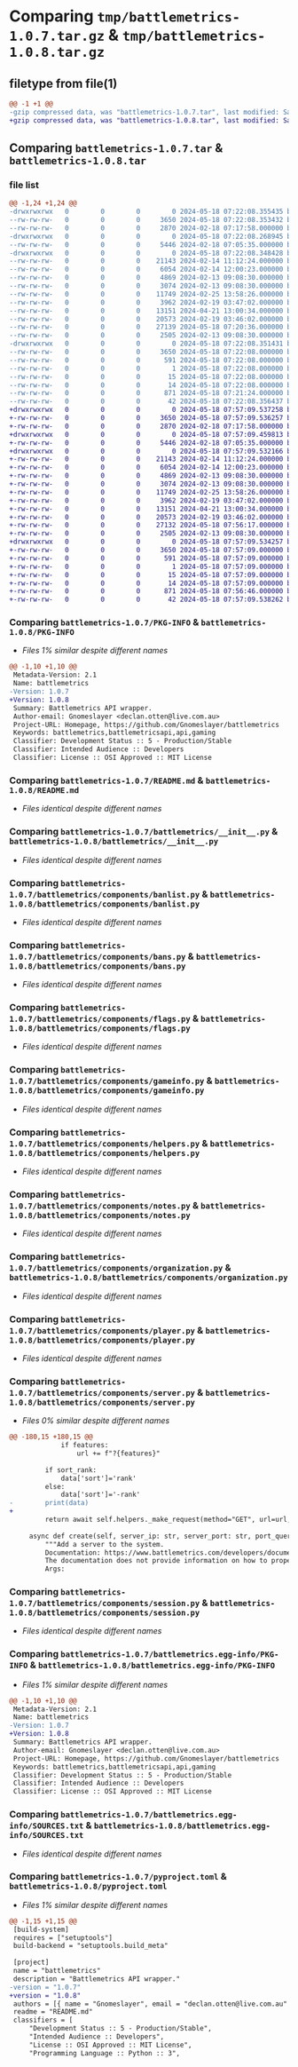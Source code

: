 # Comparing `tmp/battlemetrics-1.0.7.tar.gz` & `tmp/battlemetrics-1.0.8.tar.gz`

## filetype from file(1)

```diff
@@ -1 +1 @@
-gzip compressed data, was "battlemetrics-1.0.7.tar", last modified: Sat May 18 07:22:08 2024, max compression
+gzip compressed data, was "battlemetrics-1.0.8.tar", last modified: Sat May 18 07:57:09 2024, max compression
```

## Comparing `battlemetrics-1.0.7.tar` & `battlemetrics-1.0.8.tar`

### file list

```diff
@@ -1,24 +1,24 @@
-drwxrwxrwx   0        0        0        0 2024-05-18 07:22:08.355435 battlemetrics-1.0.7/
--rw-rw-rw-   0        0        0     3650 2024-05-18 07:22:08.353432 battlemetrics-1.0.7/PKG-INFO
--rw-rw-rw-   0        0        0     2870 2024-02-18 07:17:58.000000 battlemetrics-1.0.7/README.md
-drwxrwxrwx   0        0        0        0 2024-05-18 07:22:08.268945 battlemetrics-1.0.7/battlemetrics/
--rw-rw-rw-   0        0        0     5446 2024-02-18 07:05:35.000000 battlemetrics-1.0.7/battlemetrics/__init__.py
-drwxrwxrwx   0        0        0        0 2024-05-18 07:22:08.348428 battlemetrics-1.0.7/battlemetrics/components/
--rw-rw-rw-   0        0        0    21143 2024-02-14 11:12:24.000000 battlemetrics-1.0.7/battlemetrics/components/banlist.py
--rw-rw-rw-   0        0        0     6054 2024-02-14 12:00:23.000000 battlemetrics-1.0.7/battlemetrics/components/bans.py
--rw-rw-rw-   0        0        0     4869 2024-02-13 09:08:30.000000 battlemetrics-1.0.7/battlemetrics/components/flags.py
--rw-rw-rw-   0        0        0     3074 2024-02-13 09:08:30.000000 battlemetrics-1.0.7/battlemetrics/components/gameinfo.py
--rw-rw-rw-   0        0        0    11749 2024-02-25 13:58:26.000000 battlemetrics-1.0.7/battlemetrics/components/helpers.py
--rw-rw-rw-   0        0        0     3962 2024-02-19 03:47:02.000000 battlemetrics-1.0.7/battlemetrics/components/notes.py
--rw-rw-rw-   0        0        0    13151 2024-04-21 13:00:34.000000 battlemetrics-1.0.7/battlemetrics/components/organization.py
--rw-rw-rw-   0        0        0    20573 2024-02-19 03:46:02.000000 battlemetrics-1.0.7/battlemetrics/components/player.py
--rw-rw-rw-   0        0        0    27139 2024-05-18 07:20:36.000000 battlemetrics-1.0.7/battlemetrics/components/server.py
--rw-rw-rw-   0        0        0     2505 2024-02-13 09:08:30.000000 battlemetrics-1.0.7/battlemetrics/components/session.py
-drwxrwxrwx   0        0        0        0 2024-05-18 07:22:08.351431 battlemetrics-1.0.7/battlemetrics.egg-info/
--rw-rw-rw-   0        0        0     3650 2024-05-18 07:22:08.000000 battlemetrics-1.0.7/battlemetrics.egg-info/PKG-INFO
--rw-rw-rw-   0        0        0      591 2024-05-18 07:22:08.000000 battlemetrics-1.0.7/battlemetrics.egg-info/SOURCES.txt
--rw-rw-rw-   0        0        0        1 2024-05-18 07:22:08.000000 battlemetrics-1.0.7/battlemetrics.egg-info/dependency_links.txt
--rw-rw-rw-   0        0        0       15 2024-05-18 07:22:08.000000 battlemetrics-1.0.7/battlemetrics.egg-info/requires.txt
--rw-rw-rw-   0        0        0       14 2024-05-18 07:22:08.000000 battlemetrics-1.0.7/battlemetrics.egg-info/top_level.txt
--rw-rw-rw-   0        0        0      871 2024-05-18 07:21:24.000000 battlemetrics-1.0.7/pyproject.toml
--rw-rw-rw-   0        0        0       42 2024-05-18 07:22:08.356437 battlemetrics-1.0.7/setup.cfg
+drwxrwxrwx   0        0        0        0 2024-05-18 07:57:09.537258 battlemetrics-1.0.8/
+-rw-rw-rw-   0        0        0     3650 2024-05-18 07:57:09.536257 battlemetrics-1.0.8/PKG-INFO
+-rw-rw-rw-   0        0        0     2870 2024-02-18 07:17:58.000000 battlemetrics-1.0.8/README.md
+drwxrwxrwx   0        0        0        0 2024-05-18 07:57:09.459813 battlemetrics-1.0.8/battlemetrics/
+-rw-rw-rw-   0        0        0     5446 2024-02-18 07:05:35.000000 battlemetrics-1.0.8/battlemetrics/__init__.py
+drwxrwxrwx   0        0        0        0 2024-05-18 07:57:09.532166 battlemetrics-1.0.8/battlemetrics/components/
+-rw-rw-rw-   0        0        0    21143 2024-02-14 11:12:24.000000 battlemetrics-1.0.8/battlemetrics/components/banlist.py
+-rw-rw-rw-   0        0        0     6054 2024-02-14 12:00:23.000000 battlemetrics-1.0.8/battlemetrics/components/bans.py
+-rw-rw-rw-   0        0        0     4869 2024-02-13 09:08:30.000000 battlemetrics-1.0.8/battlemetrics/components/flags.py
+-rw-rw-rw-   0        0        0     3074 2024-02-13 09:08:30.000000 battlemetrics-1.0.8/battlemetrics/components/gameinfo.py
+-rw-rw-rw-   0        0        0    11749 2024-02-25 13:58:26.000000 battlemetrics-1.0.8/battlemetrics/components/helpers.py
+-rw-rw-rw-   0        0        0     3962 2024-02-19 03:47:02.000000 battlemetrics-1.0.8/battlemetrics/components/notes.py
+-rw-rw-rw-   0        0        0    13151 2024-04-21 13:00:34.000000 battlemetrics-1.0.8/battlemetrics/components/organization.py
+-rw-rw-rw-   0        0        0    20573 2024-02-19 03:46:02.000000 battlemetrics-1.0.8/battlemetrics/components/player.py
+-rw-rw-rw-   0        0        0    27132 2024-05-18 07:56:17.000000 battlemetrics-1.0.8/battlemetrics/components/server.py
+-rw-rw-rw-   0        0        0     2505 2024-02-13 09:08:30.000000 battlemetrics-1.0.8/battlemetrics/components/session.py
+drwxrwxrwx   0        0        0        0 2024-05-18 07:57:09.534257 battlemetrics-1.0.8/battlemetrics.egg-info/
+-rw-rw-rw-   0        0        0     3650 2024-05-18 07:57:09.000000 battlemetrics-1.0.8/battlemetrics.egg-info/PKG-INFO
+-rw-rw-rw-   0        0        0      591 2024-05-18 07:57:09.000000 battlemetrics-1.0.8/battlemetrics.egg-info/SOURCES.txt
+-rw-rw-rw-   0        0        0        1 2024-05-18 07:57:09.000000 battlemetrics-1.0.8/battlemetrics.egg-info/dependency_links.txt
+-rw-rw-rw-   0        0        0       15 2024-05-18 07:57:09.000000 battlemetrics-1.0.8/battlemetrics.egg-info/requires.txt
+-rw-rw-rw-   0        0        0       14 2024-05-18 07:57:09.000000 battlemetrics-1.0.8/battlemetrics.egg-info/top_level.txt
+-rw-rw-rw-   0        0        0      871 2024-05-18 07:56:46.000000 battlemetrics-1.0.8/pyproject.toml
+-rw-rw-rw-   0        0        0       42 2024-05-18 07:57:09.538262 battlemetrics-1.0.8/setup.cfg
```

### Comparing `battlemetrics-1.0.7/PKG-INFO` & `battlemetrics-1.0.8/PKG-INFO`

 * *Files 1% similar despite different names*

```diff
@@ -1,10 +1,10 @@
 Metadata-Version: 2.1
 Name: battlemetrics
-Version: 1.0.7
+Version: 1.0.8
 Summary: Battlemetrics API wrapper.
 Author-email: Gnomeslayer <declan.otten@live.com.au>
 Project-URL: Homepage, https://github.com/Gnomeslayer/battlemetrics
 Keywords: battlemetrics,battlemetricsapi,api,gaming
 Classifier: Development Status :: 5 - Production/Stable
 Classifier: Intended Audience :: Developers
 Classifier: License :: OSI Approved :: MIT License
```

### Comparing `battlemetrics-1.0.7/README.md` & `battlemetrics-1.0.8/README.md`

 * *Files identical despite different names*

### Comparing `battlemetrics-1.0.7/battlemetrics/__init__.py` & `battlemetrics-1.0.8/battlemetrics/__init__.py`

 * *Files identical despite different names*

### Comparing `battlemetrics-1.0.7/battlemetrics/components/banlist.py` & `battlemetrics-1.0.8/battlemetrics/components/banlist.py`

 * *Files identical despite different names*

### Comparing `battlemetrics-1.0.7/battlemetrics/components/bans.py` & `battlemetrics-1.0.8/battlemetrics/components/bans.py`

 * *Files identical despite different names*

### Comparing `battlemetrics-1.0.7/battlemetrics/components/flags.py` & `battlemetrics-1.0.8/battlemetrics/components/flags.py`

 * *Files identical despite different names*

### Comparing `battlemetrics-1.0.7/battlemetrics/components/gameinfo.py` & `battlemetrics-1.0.8/battlemetrics/components/gameinfo.py`

 * *Files identical despite different names*

### Comparing `battlemetrics-1.0.7/battlemetrics/components/helpers.py` & `battlemetrics-1.0.8/battlemetrics/components/helpers.py`

 * *Files identical despite different names*

### Comparing `battlemetrics-1.0.7/battlemetrics/components/notes.py` & `battlemetrics-1.0.8/battlemetrics/components/notes.py`

 * *Files identical despite different names*

### Comparing `battlemetrics-1.0.7/battlemetrics/components/organization.py` & `battlemetrics-1.0.8/battlemetrics/components/organization.py`

 * *Files identical despite different names*

### Comparing `battlemetrics-1.0.7/battlemetrics/components/player.py` & `battlemetrics-1.0.8/battlemetrics/components/player.py`

 * *Files identical despite different names*

### Comparing `battlemetrics-1.0.7/battlemetrics/components/server.py` & `battlemetrics-1.0.8/battlemetrics/components/server.py`

 * *Files 0% similar despite different names*

```diff
@@ -180,15 +180,15 @@
             if features:
                 url += f"?{features}"
                 
         if sort_rank:
             data['sort']='rank'
         else:
             data['sort']='-rank'
-        print(data)
+            
         return await self.helpers._make_request(method="GET", url=url, params=data)
     
     async def create(self, server_ip: str, server_port: str, port_query: str, game: str, server_gsp: str = None, organization_id: int = None, banlist_id: str = None, server_group: str = None) -> dict:
         """Add a server to the system.
         Documentation: https://www.battlemetrics.com/developers/documentation#link-POST-server-/servers
         The documentation does not provide information on how to properly use the params after the "Game" param.
         Args:
```

### Comparing `battlemetrics-1.0.7/battlemetrics/components/session.py` & `battlemetrics-1.0.8/battlemetrics/components/session.py`

 * *Files identical despite different names*

### Comparing `battlemetrics-1.0.7/battlemetrics.egg-info/PKG-INFO` & `battlemetrics-1.0.8/battlemetrics.egg-info/PKG-INFO`

 * *Files 1% similar despite different names*

```diff
@@ -1,10 +1,10 @@
 Metadata-Version: 2.1
 Name: battlemetrics
-Version: 1.0.7
+Version: 1.0.8
 Summary: Battlemetrics API wrapper.
 Author-email: Gnomeslayer <declan.otten@live.com.au>
 Project-URL: Homepage, https://github.com/Gnomeslayer/battlemetrics
 Keywords: battlemetrics,battlemetricsapi,api,gaming
 Classifier: Development Status :: 5 - Production/Stable
 Classifier: Intended Audience :: Developers
 Classifier: License :: OSI Approved :: MIT License
```

### Comparing `battlemetrics-1.0.7/battlemetrics.egg-info/SOURCES.txt` & `battlemetrics-1.0.8/battlemetrics.egg-info/SOURCES.txt`

 * *Files identical despite different names*

### Comparing `battlemetrics-1.0.7/pyproject.toml` & `battlemetrics-1.0.8/pyproject.toml`

 * *Files 1% similar despite different names*

```diff
@@ -1,15 +1,15 @@
 [build-system]
 requires = ["setuptools"]
 build-backend = "setuptools.build_meta"
 
 [project]
 name = "battlemetrics"
 description = "Battlemetrics API wrapper."
-version = "1.0.7"
+version = "1.0.8"
 authors = [{ name = "Gnomeslayer", email = "declan.otten@live.com.au" }]
 readme = "README.md"
 classifiers = [
     "Development Status :: 5 - Production/Stable",
     "Intended Audience :: Developers",
     "License :: OSI Approved :: MIT License",
     "Programming Language :: Python :: 3",
```

